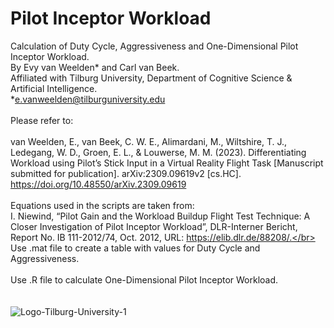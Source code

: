 # Pilot Inceptor Workload
Calculation of Duty Cycle, Aggressiveness and One-Dimensional Pilot Inceptor Workload.
<br>By Evy van Weelden* and Carl van Beek.
<br>Affiliated with Tilburg University, Department of Cognitive Science & Artificial Intelligence.
<br>*e.vanweelden@tilburguniversity.edu</br>
<br>Please refer to: </br>
<br>van Weelden, E., van Beek, C. W. E., Alimardani, M., Wiltshire, T. J., Ledegang, W. D., Groen, E. L., & Louwerse, M. M. (2023). Differentiating Workload using Pilot’s Stick Input in a Virtual Reality Flight Task [Manuscript submitted for publication]. arXiv:2309.09619v2 [cs.HC]. https://doi.org/10.48550/arXiv.2309.09619</br>
<br>Equations used in the scripts are taken from:</br>
I. Niewind, “Pilot Gain and the Workload Buildup Flight Test Technique: A Closer Investigation of Pilot Inceptor Workload”, DLR-Interner Bericht, Report No. IB 111-2012/74, Oct. 2012, URL: https://elib.dlr.de/88208/.</br>
<br>Use .mat file to create a table with values for Duty Cycle and Aggressiveness.</br>
<br>Use .R file to calculate One-Dimensional Pilot Inceptor Workload.</br>
<br></br>
![Logo-Tilburg-University-1](https://github.com/evyvanweelden/PilotInceptorWorkload/assets/89483153/5cc2267a-b5ed-4e30-b4eb-3c669a614cad)
